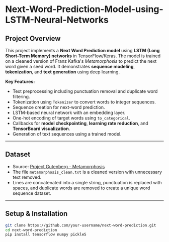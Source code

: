 # Next-Word-Prediction-Model-using-LSTM-Neural-Networks

## Project Overview
This project implements a **Next Word Prediction model** using **LSTM (Long Short-Term Memory) networks** in TensorFlow/Keras. The model is trained on a cleaned version of Franz Kafka's *Metamorphosis* to predict the next word given a seed word. It demonstrates **sequence modeling**, **tokenization**, and **text generation** using deep learning.

**Key Features:**
- Text preprocessing including punctuation removal and duplicate word filtering.
- Tokenization using `Tokenizer` to convert words to integer sequences.
- Sequence creation for next-word prediction.
- LSTM-based neural network with an embedding layer.
- One-hot encoding of target words using `to_categorical`.
- Callbacks for **model checkpointing**, **learning rate reduction**, and **TensorBoard visualization**.
- Generation of text sequences using a trained model.

---

## Dataset
- Source: [Project Gutenberg - Metamorphosis](http://www.gutenberg.org/cache/epub/5200/pg5200.txt)
- The file `metamorphosis_clean.txt` is a cleaned version with unnecessary text removed.
- Lines are concatenated into a single string, punctuation is replaced with spaces, and duplicate words are removed to create a unique word sequence dataset.

---

## Setup & Installation
```bash
git clone https://github.com/your-username/next-word-prediction.git
cd next-word-prediction
pip install tensorflow numpy pickle5
